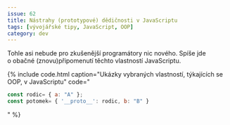 ```yaml
---
issue: 62
title: Nástrahy (prototypové) dědičnosti v JavaScriptu
tags: [vývojářské tipy, JavaScript, OOP]
category: dev
---
```


Tohle asi nebude pro zkušenější programátory nic nového. Spíše jde o obačné (znovu)připomenutí těchto vlastností JavaScriptu.

<!--more-->

{% include code.html caption="Ukázky vybraných vlastností, týkajících se OOP, v JavaScriptu" code="
```JavaScript
const rodic= { a: "A" };
const potomek= { '__proto__': rodic, b: "B" }
```
" %}